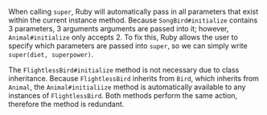 When calling `super`, Ruby will automatically pass in all parameters that exist within the current instance method. Because `SongBird#initialize` contains 3 parameters, 3 arguments arguments are passed into it; however, `Animal#initialize` only accepts 2. To fix this, Ruby allows the user to specify which parameters are passed into `super`, so we can simply write `super(diet, superpower)`.

The `FlightlessBird#initialize` method is not necessary due to class inheritance. Because `FlightlessBird` inherits from `Bird`, which inherits from `Animal`, the `Animal#initialiize` method is automatically available to any instances of `FlightlessBird`. Both methods perform the same action, therefore the method is redundant.
